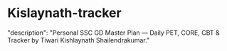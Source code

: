 # Kislaynath-tracker
"description": "Personal SSC GD Master Plan — Daily PET, CORE, CBT &amp; Tracker by Tiwari Kishlaynath Shailendrakumar."
